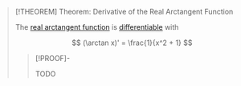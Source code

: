 >[!THEOREM] Theorem: Derivative of the Real Arctangent Function
>
>The [real arctangent function](Real%20Arctangent%20Function.md) is [differentiable](../../../Differentiability.md) with
>
>$$
>(\arctan x)' = \frac{1}{x^2 + 1}
>$$
>
>>[!PROOF]-
>>
>>TODO
>>
>